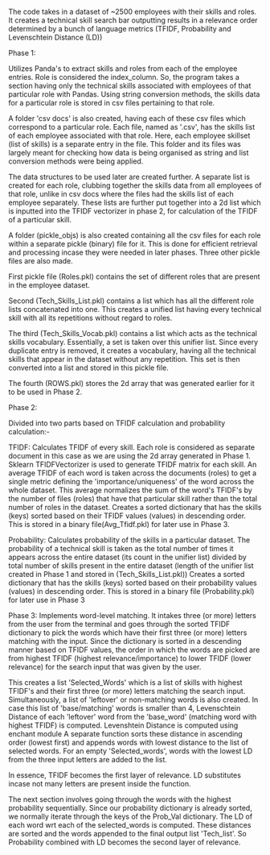 The code takes in a dataset of ~2500 employees with their skills and roles.
It creates a technical skill search bar outputting results in a relevance order
determined by a bunch of language metrics (TFIDF, Probability and Levenschtein Distance (LD)) 

Phase 1:

Utilizes Panda's to extract skills and roles from each of the employee entries. Role
is considered the index_column. So, the program takes a section having only the
technical skills associated with employees of that particular role with Pandas.
Using string conversion methods, the skills data for a particular role is stored in 
csv files pertaining to that role.

A folder 'csv docs' is also created, having each of these csv files which correspond to a particular role. Each file,
named as '<role>.csv', has the skills list of each employee associated with that role. Here, each
employee skillset (list of skills) is a separate entry in the file. This folder and its files was largely meant for checking
how data is being organised as string and list conversion methods were being applied.

The data structures to be used later are created further.
A separate list is created for each role, clubbing together the skills data from all
employees of that role, unlike in csv docs where the files had the skills list of each employee separately.
These lists are further put together into a 2d list which is inputted into the TFIDF vectorizer in phase 2, 
for calculation of the TFIDF of a particular skill.
  
A folder (pickle_objs) is also created containing all the csv files for each role within a separate
pickle (binary) file for it. This is done for efficient retrieval and processing incase they were 
needed in later phases. Three other pickle files are also made.

First pickle file (Roles.pkl) contains the set of different roles that are present in the employee dataset. 

Second (Tech_Skills_List.pkl) contains a list which has all the different role lists concatenated into one.
This creates a unified list having every technical skill with all its repetitions without regard to roles.

The third (Tech_Skills_Vocab.pkl) contains a list which acts as the technical skills vocabulary.
Essentially, a set is taken over this unifier list. Since every duplicate entry is removed, 
it creates a vocabulary, having all the technical skills that appear
in the dataset without any repetition. This set is then converted into a list and stored in this pickle file.

The fourth (ROWS.pkl) stores the 2d array that was generated earlier for it to be used in Phase 2.

Phase 2:

Divided into two parts based on TFIDF calculation and probability calculation:-

TFIDF:
Calculates TFIDF of every skill. Each role is considered as separate document in this case as we are using
the 2d array generated in Phase 1.
Sklearn TFIDFVectorizer is used to generate TFIDF matrix for each skill. An average TFIDF of each word is taken
across the documents (roles) to get a single metric defining the 'importance/uniqueness' of the word across the whole
dataset. This average normalizes the sum of the word's TFIDF's by the number of files (roles) that have that particular
skill rather than the total number of roles in the dataset.
Creates a sorted dictionary that has the skills (keys) sorted 
based on their TFIDF values (values) in descending order. This is stored in a binary file(Avg_Tfidf.pkl) for later use in Phase 3.

Probability:
Calculates probability of the skills in a particular dataset. The probability of a technical skill is taken as
the total number of times it appears across the entire dataset (its count in the unifier list) divided by total number of 
skills present in the entire dataset (length of the unifier list created in Phase 1 and stored in (Tech_Skills_List.pkl))
Creates a sorted dictionary that has the skills (keys) sorted based on their probability values (values) in 
descending order. This is stored in a binary file (Probability.pkl) for later use in Phase 3


Phase 3:
Implements word-level matching. It intakes three (or more) letters from the user from the terminal and goes
through the sorted TFIDF dictionary to pick the words which have their first three (or more) letters
matching with the input. Since the dictionary is sorted in a descending manner based on TFIDF values,
the order in which the words are picked are from highest TFIDF (highest relevance/importance)
to lower TFIDF (lower relevance) for the search input that was given by the user.

This creates a list 'Selected_Words' which is a list of skills with highest TFIDF's and their 
first three (or more) letters matching the search input.
Simultaneously, a list of 'leftover' or non-matching words is also created. In case this list of 'base/matching' 
words is smaller than 4, Levenschtein Distance of each 'leftover' word from the 'base_word' (matching word
with highest TFIDF) is computed. Levenshtein Distance is computed using enchant module
A separate function sorts these distance in ascending order (lowest first)
and appends words with lowest distance to the list of selected words. For an empty 'Selected_words', words with
the lowest LD from the three input letters are added to the list.

In essence, TFIDF becomes the first layer of relevance. LD substitutes incase not many letters are present 
inside the function. 

The next section involves going through the words with the highest probability sequentially. Since our
probability dictionary is already sorted, we normally iterate through the keys of the Prob_Val dictionary.
The LD of each word wrt each of the selected_words is computed. These distances are sorted and the words
appended to the final output list 'Tech_list'. So Probability combined with LD becomes the second layer
of relevance.
